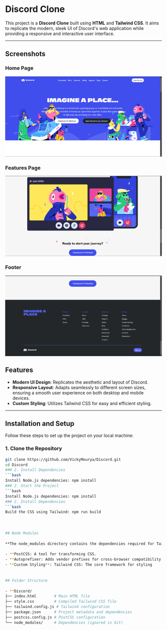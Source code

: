 # Discord Clone

This project is a **Discord Clone** built using **HTML** and **Tailwind CSS**. It aims to replicate the modern, sleek UI of Discord's web application while providing a responsive and interactive user interface.

---


## Screenshots

### Home Page
![Home Page](./img1)

### Features Page
![Features Page](./img2)
### Footer
![Features Page](./img3)

## Features

- **Modern UI Design**: Replicates the aesthetic and layout of Discord.
- **Responsive Layout**: Adapts seamlessly to different screen sizes, ensuring a smooth user experience on both desktop and mobile devices.
- **Custom Styling**: Utilizes Tailwind CSS for easy and efficient styling.

---

## Installation and Setup

Follow these steps to set up the project on your local machine:

### 1. Clone the Repository
```bash
git clone https://github.com/VickyMourya/Discord.git
cd Discord
### 2. Install Dependencies
```bash
Install Node.js dependencies: npm install
### 2. Start the Project
```bash
Install Node.js dependencies: npm install
### 2. Install Dependencies
```bash
Build the CSS using Tailwind: npm run build



## Node Modules

**The node_modules directory contains the dependencies required for Tailwind CSS to work. Key dependencies include:

- **PostCSS: A tool for transforming CSS.
- **Autoprefixer: Adds vendor prefixes for cross-browser compatibility.
- **Custom Styling**: Tailwind CSS: The core framework for styling


## Folder Structure

- **Discord/
├── index.html        # Main HTML file
├── style.css         # Compiled Tailwind CSS file
├── tailwind.config.js # Tailwind configuration
├── package.json      # Project metadata and dependencies
├── postcss.config.js # PostCSS configuration
└── node_modules/     # Dependencies (ignored in Git)





